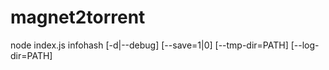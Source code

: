 # magnet2torrent

node index.js infohash [-d|--debug] [--save=1|0] [--tmp-dir=PATH] [--log-dir=PATH] 

